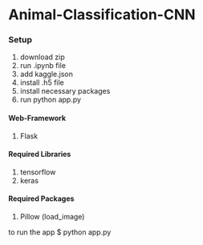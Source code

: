 # Animal-Classification-CNN

### Setup
1. download zip
2. run .ipynb file
3. add kaggle.json
4. install .h5 file
5. install necessary packages
6. run python app.py

#### Web-Framework 
1. Flask

#### Required Libraries
1. tensorflow
2. keras

#### Required Packages
1. Pillow (load_image)

to run the app
$ python app.py

